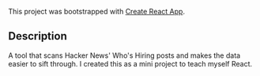 This project was bootstrapped with [Create React App](https://github.com/facebook/create-react-app).

## Description
A tool that scans Hacker News' Who's Hiring posts and makes the data easier to sift through. I created this as a mini project to teach myself React.

